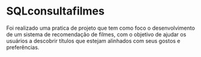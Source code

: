 # SQLconsultafilmes
Foi realizado uma pratica de projeto que tem como foco o desenvolvimento de um sistema de recomendação de filmes, com o objetivo de ajudar os usuários a descobrir títulos que estejam alinhados com seus gostos e preferências.
